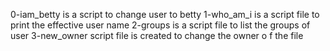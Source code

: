 0-iam_betty is a script to change user to betty
1-who_am_i is a script file to print the effective user name
2-groups is a script file to list the groups  of user
3-new_owner script file is created to change the owner o f the file
